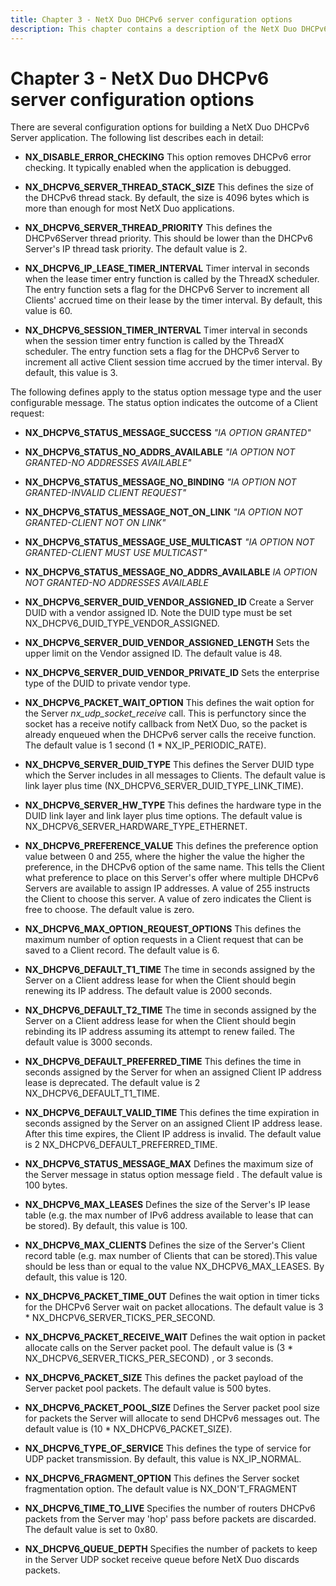 ```yaml
---
title: Chapter 3 - NetX Duo DHCPv6 server configuration options
description: This chapter contains a description of the NetX Duo DHCPv6 server configuration options.
---
```


# Chapter 3 - NetX Duo DHCPv6 server configuration options

There are several configuration options for building a NetX Duo DHCPv6 Server application. The following list describes each in detail:
  
- **NX_DISABLE_ERROR_CHECKING** This option removes DHCPv6 error checking. It typically enabled when the application is debugged.  
  
- **NX_DHCPV6_SERVER_THREAD_STACK_SIZE** This defines the size of the DHCPv6 thread stack. By default, the size is 4096 bytes which is more than enough for most NetX Duo applications.

- **NX_DHCPV6_SERVER_THREAD_PRIORITY** This defines the DHCPv6Server thread priority. This should be lower than the DHCPv6 Server's IP thread task priority. The default value is 2.

- **NX_DHCPV6_IP_LEASE_TIMER_INTERVAL** Timer interval in seconds when the lease timer entry function is called by the ThreadX scheduler. The entry function sets a flag for the DHCPv6 Server to increment all Clients' accrued time on their lease by the timer interval. By default, this value is 60.

- **NX_DHCPV6_SESSION_TIMER_INTERVAL** Timer interval in seconds when the session timer entry function is called by the ThreadX scheduler. The entry function sets a flag for the DHCPv6 Server to increment all active Client session time accrued by the timer interval. By default, this value is 3.

The following defines apply to the status option message type and the user configurable message. The status option indicates the outcome of a Client request:

- **NX_DHCPV6_STATUS_MESSAGE_SUCCESS** *"IA OPTION GRANTED"*

- **NX_DHCPV6_STATUS_NO_ADDRS_AVAILABLE** *"IA OPTION NOT GRANTED-NO ADDRESSES AVAILABLE"*

- **NX_DHCPV6_STATUS_MESSAGE_NO_BINDING** *"IA OPTION NOT GRANTED-INVALID CLIENT REQUEST"*

- **NX_DHCPV6_STATUS_MESSAGE_NOT_ON_LINK** *"IA OPTION NOT GRANTED-CLIENT NOT ON LINK"*

- **NX_DHCPV6_STATUS_MESSAGE_USE_MULTICAST** *"IA OPTION NOT GRANTED-CLIENT MUST USE MULTICAST"*

- **NX_DHCPV6_STATUS_MESSAGE_NO_ADDRS_AVAILABLE** *IA OPTION NOT GRANTED-NO ADDRESSES AVAILABLE*

- **NX_DHCPV6_SERVER_DUID_VENDOR_ASSIGNED_ID** Create a Server DUID with a vendor assigned ID. Note the DUID type must be set NX_DHCPV6_DUID_TYPE_VENDOR_ASSIGNED.

- **NX_DHCPV6_SERVER_DUID_VENDOR_ASSIGNED_LENGTH** Sets the upper limit on the Vendor assigned ID. The default value is 48.

- **NX_DHCPV6_SERVER_DUID_VENDOR_PRIVATE_ID** Sets the enterprise type of the DUID to private vendor type.

- **NX_DHCPV6_PACKET_WAIT_OPTION** This defines the wait option for the Server *nx_udp_socket_receive* call. This is perfunctory since the socket has a receive notify callback from NetX Duo, so the packet is already enqueued when the DHCPv6 server calls the receive function. The default value is 1 second (1 * NX_IP_PERIODIC_RATE).

- **NX_DHCPV6_SERVER_DUID_TYPE** This defines the Server DUID type which the Server includes in all messages to Clients. The default value is link layer plus time (NX_DHCPV6_SERVER_DUID_TYPE_LINK_TIME).

- **NX_DHCPV6_SERVER_HW_TYPE** This defines the hardware type in the DUID link layer and link layer plus time options. The default value is NX_DHCPV6_SERVER_HARDWARE_TYPE_ETHERNET.

- **NX_DHCPV6_PREFERENCE_VALUE** This defines the preference option value between 0 and 255, where the higher the value the higher the preference, in the DHCPv6 option of the same name. This tells the Client what preference to place on this Server's offer where multiple DHCPv6 Servers are available to assign IP addresses. A value of 255 instructs the Client to choose this server. A value of zero indicates the Client is free to choose. The default value is zero.

- **NX_DHCPV6_MAX_OPTION_REQUEST_OPTIONS** This defines the maximum number of option requests in a Client request that can be saved to a Client record. The default value is 6.

- **NX_DHCPV6_DEFAULT_T1_TIME** The time in seconds assigned by the Server on a Client address lease for when the Client should begin renewing its IP address. The default value is 2000 seconds.

- **NX_DHCPV6_DEFAULT_T2_TIME** The time in seconds assigned by the Server on a Client address lease for when the Client should begin rebinding its IP address assuming its attempt to renew failed. The default value is 3000 seconds.

- **NX_DHCPV6_DEFAULT_PREFERRED_TIME** This defines the time in seconds assigned by the Server for when an assigned Client IP address lease is deprecated. The default value is 2 NX_DHCPV6_DEFAULT_T1_TIME.

- **NX_DHCPV6_DEFAULT_VALID_TIME** This defines the time expiration in seconds assigned by the Server on an assigned Client IP address lease. After this time expires, the Client IP address is invalid. The default value is 2 NX_DHCPV6_DEFAULT_PREFERRED_TIME.

- **NX_DHCPV6_STATUS_MESSAGE_MAX** Defines the maximum size of the Server message in status option message field . The default value is 100 bytes.

- **NX_DHCPV6_MAX_LEASES** Defines the size of the Server's IP lease table (e.g. the max number of IPv6 address available to lease that can be stored). By default, this value is 100.

- **NX_DHCPV6_MAX_CLIENTS** Defines the size of the Server's Client record table (e.g. max number of Clients that can be stored).This value should be less than or equal to the value NX_DHCPV6_MAX_LEASES. By default, this value is 120.

- **NX_DHCPV6_PACKET_TIME_OUT** Defines the wait option in timer ticks for the DHCPv6 Server wait on packet allocations. The default value is 3 * NX_DHCPV6_SERVER_TICKS_PER_SECOND.

- **NX_DHCPV6_PACKET_RECEIVE_WAIT** Defines the wait option in packet allocate calls on the Server packet pool. The default value is (3 * NX_DHCPV6_SERVER_TICKS_PER_SECOND) , or 3 seconds.

- **NX_DHCPV6_PACKET_SIZE** This defines the packet payload of the Server packet pool packets. The default value is 500 bytes.

- **NX_DHCPV6_PACKET_POOL_SIZE** Defines the Server packet pool size for packets the Server will allocate to send DHCPv6 messages out. The default value is (10 * NX_DHCPV6_PACKET_SIZE).

- **NX_DHCPV6_TYPE_OF_SERVICE** This defines the type of service for UDP packet transmission. By
default, this value is NX_IP_NORMAL.

- **NX_DHCPV6_FRAGMENT_OPTION** This defines the Server socket fragmentation option. The default value is NX_DON'T_FRAGMENT

- **NX_DHCPV6_TIME_TO_LIVE** Specifies the number of routers DHCPv6 packets from the Server
may 'hop' pass before packets are discarded. The default value is set to 0x80.

- **NX_DHCPV6_QUEUE_DEPTH** Specifies the number of packets to keep in the Server UDP socket receive queue before NetX Duo discards packets.